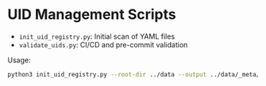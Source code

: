 # UID Management Scripts

- `init_uid_registry.py`: Initial scan of YAML files
- `validate_uids.py`: CI/CD and pre-commit validation

Usage:
```bash
python3 init_uid_registry.py --root-dir ../data --output ../data/_meta/uid_registry.yaml